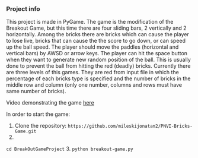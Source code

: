 ### Project info
This project is made in PyGame. The game is the modification of the Breakout Game, but this time there are four sliding bars, 2 vertically and 2 horizontally. Among the bricks there are bricks which can cause the player to lose live, bricks that can cause the the score to go down, or can speed up the ball speed. The player should move the paddles (horizontal and vertical bars) by AWSD or arrow keys. The player can hit the space button when they want to generate new random position of the ball. This is usually done to prevent the ball from hitting the red (deadly) bricks. Currently there are three levels of this games. They are red from input file in which the percentage of each bricks type is specified and the number of bricks in the middle row and column (only one number, columns and rows must have same number of bricks).

Video demonstrating the game [here](./video1532816739.mp4)

In order to start the game:
1. Clone the repository:
   ```https://github.com/mileskijonatan2/PNVI-Bricks-Game.git```
3. 
```cd BreakOutGameProject```
3.
```python breakout-game.py```  
